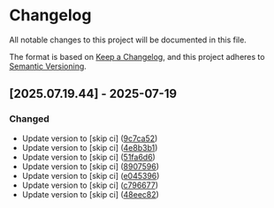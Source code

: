 # Changelog

All notable changes to this project will be documented in this file.

The format is based on [Keep a Changelog](https://keepachangelog.com/en/1.0.0/),
and this project adheres to [Semantic Versioning](https://semver.org/spec/v2.0.0.html).

## [2025.07.19.44] - 2025-07-19

### Changed

* Update version to  [skip ci] ([9c7ca52](https://github.com/N6REJ/mod_bearslivesearch/commit/9c7ca52))
* Update version to  [skip ci] ([4e8b3b1](https://github.com/N6REJ/mod_bearslivesearch/commit/4e8b3b1))
* Update version to  [skip ci] ([51fa6d6](https://github.com/N6REJ/mod_bearslivesearch/commit/51fa6d6))
* Update version to  [skip ci] ([8907596](https://github.com/N6REJ/mod_bearslivesearch/commit/8907596))
* Update version to  [skip ci] ([e045396](https://github.com/N6REJ/mod_bearslivesearch/commit/e045396))
* Update version to  [skip ci] ([c796677](https://github.com/N6REJ/mod_bearslivesearch/commit/c796677))
* Update version to  [skip ci] ([48eec82](https://github.com/N6REJ/mod_bearslivesearch/commit/48eec82))


